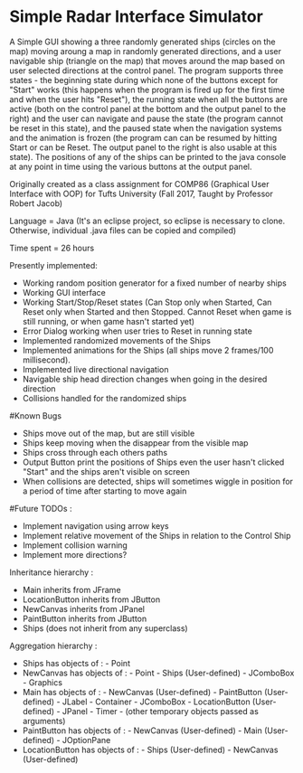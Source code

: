 # Simple Radar Interface Simulator

A Simple GUI showing a three randomly generated ships (circles on the map) moving aroung a map in randomly generated directions, and a user navigable ship (triangle on the map) that moves around the map based on user selected directions at the control panel. The program supports three states - the beginning state during which none of the buttons except for "Start" works (this happens when the program is fired up for the first time and when the user hits "Reset"), the running state when all the buttons are active (both on the control panel at the bottom and the output panel to the right) and the user can navigate and pause the state (the program cannot be reset in this state), and the paused state when the navigation systems and the animation is frozen (the program can can be resumed by hitting Start or can be Reset. The output panel to the right is also usable at this state). The positions of any of the ships can be printed to the java console at any point in time using the various buttons at the output panel.

Originally created as a class assignment for COMP86 (Graphical User Interface with OOP) for Tufts University (Fall 2017, Taught by Professor Robert Jacob)

Language = Java
(It's an eclipse project, so eclipse is necessary to clone. Otherwise, individual .java files can be copied and compiled)

Time spent = 26 hours

Presently implemented:

- Working random position generator for a fixed number of nearby ships
- Working GUI interface
- Working Start/Stop/Reset states (Can Stop only when Started, Can Reset only when Started and then Stopped. Cannot Reset when game is still running, or when game hasn't started yet)
- Error Dialog working when user tries to Reset in running state
- Implemented randomized movements of the Ships
- Implemented animations for the Ships (all ships move 2 frames/100 millisecond).
- Implemented live directional navigation
- Navigable ship head direction changes when going in the desired direction
- Collisions handled for the randomized ships

#Known Bugs
- Ships move out of the map, but are still visible
- Ships keep moving when the disappear from the visible map
- Ships cross through each others paths
- Output Button print the positions of Ships even the user hasn't clicked "Start" and the ships aren't visible on screen
- When collisions are detected, ships will sometimes wiggle in position for a period of time after starting to move again

#Future TODOs : 

- Implement navigation using arrow keys
- Implement relative movement of the Ships in relation to the Control Ship
- Implement collision warning
- Implement more directions?

Inheritance hierarchy :

- Main inherits from JFrame
- LocationButton inherits from JButton
- NewCanvas inherits from JPanel
- PaintButton inherits from JButton
- Ships (does not inherit from any superclass)

Aggregation hierarchy :

- Ships has objects of :
		- Point
- NewCanvas has objects of :
		- Point
		- Ships (User-defined)
		- JComboBox
		- Graphics
- Main has objects of :
		- NewCanvas (User-defined)
		- PaintButton (User-defined)
		- JLabel
		- Container
		- JComboBox
		- LocationButton (User-defined)
		- JPanel
		- Timer
		- (other temporary objects passed as arguments)
- PaintButton has objects of : 
		- NewCanvas (User-defined)
		- Main (User-defined)
		- JOptionPane
- LocationButton has objects of : 
		- Ships (User-defined)
		- NewCanvas (User-defined)



